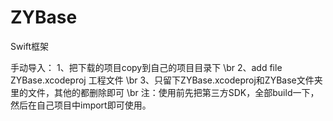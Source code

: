 # ZYBase
Swift框架

手动导入：
1、把下载的项目copy到自己的项目目录下   \br
2、add file ZYBase.xcodeproj 工程文件  \br
3、只留下ZYBase.xcodeproj和ZYBase文件夹里的文件，其他的都删除即可 \br
注：使用前先把第三方SDK，全部build一下，然后在自己项目中import即可使用。
